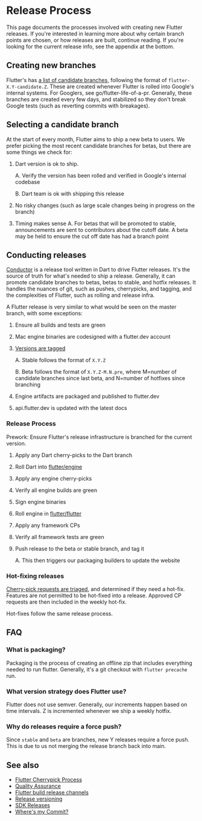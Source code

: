 # Release Process

This page documents the processes involved with creating new Flutter releases. If you're interested in learning more about why certain branch points are chosen, or how releases are built, continue reading. If you're looking for the current release info, see the appendix at the bottom.

## Creating new branches

Flutter's has [a list of candidate branches](https://github.com/flutter/flutter/branches/all?query=flutter-), following the format of `flutter-X.Y-candidate.Z`. These are created whenever Flutter is rolled into Google's internal systems. For Googlers, see go/flutter-life-of-a-pr. Generally, these branches are created every few days, and stabilized so they don't break Google tests (such as reverting commits with breakages).

## Selecting a candidate branch

At the start of every month, Flutter aims to ship a new beta to users. We prefer picking the most recent candidate branches for betas, but there are some things we check for:
1. Dart version is ok to ship.

    A. Verify the version has been rolled and verified in Google's internal codebase

    B. Dart team is ok with shipping this release

2. No risky changes (such as large scale changes being in progress on the branch)
3. Timing makes sense
  A. For betas that will be promoted to stable, announcements are sent to contributors about the cutoff date. A beta may be held to ensure the cut off date has had a branch point

## Conducting releases

[Conductor](https://github.com/flutter/flutter/tree/master/dev/conductor) is a release tool written in Dart to drive Flutter releases. It's the source of truth for what's needed to ship a release. Generally, it can promote candidate branches to betas, betas to stable, and hotfix releases. It handles the nuances of git, such as pushes, cherrypicks, and tagging, and the complexities of Flutter, such as rolling and release infra.

A Flutter release is very similar to what would be seen on the master branch, with some exceptions:
1. Ensure all builds and tests are green
2. Mac engine binaries are codesigned with a flutter.dev account
3. [Versions are tagged](https://github.com/flutter/flutter/tags)

    A. Stable follows the format of `X.Y.Z`

    B. Beta follows the format of `X.Y.Z-M.N.pre`, where M=number of candidate branches since last beta, and N=number of hotfixes since branching

4. Engine artifacts are packaged and published to flutter.dev
5. api.flutter.dev is updated with the latest docs

### Release Process

Prework: Ensure Flutter's release infrastructure is branched for the current version.

1. Apply any Dart cherry-picks to the Dart branch
2. Roll Dart into [flutter/engine](https://github.com/flutter/engine)
3. Apply any engine cherry-picks
4. Verify all engine builds are green
5. Sign engine binaries
6. Roll engine in [flutter/flutter](https://github.com/flutter/flutter)
7. Apply any framework CPs
8. Verify all framework tests are green
9. Push release to the beta or stable branch, and tag it

    A. This then triggers our packaging builders to update the website

### Hot-fixing releases

[Cherry-pick requests are triaged](https://github.com/flutter/flutter/issues?q=is%3Aopen+is%3Aissue+label%3A%22cp%3A+review%22), and determined if they need a hot-fix. Features are not permitted to be hot-fixed into a release. Approved CP requests are then included in the weekly hot-fix.

Hot-fixes follow the same release process.

## FAQ

### What is packaging?

Packaging is the process of creating an offline zip that includes everything needed to run flutter. Generally, it's a git checkout with `flutter precache` run.

### What version strategy does Flutter use?

Flutter does not use semver. Generally, our increments happen based on time intervals. Z is incremented whenever we ship a weekly hotfix.

### Why do releases require a force push?

Since `stable` and `beta` are branches, new Y releases require a force push. This is due to us not merging the release branch back into main.

## See also

- [Flutter Cherrypick Process](Flutter-Cherrypick-Process.md)
- [Quality Assurance](Quality-Assurance.md)
- [Flutter build release channels](Flutter-build-release-channels.md)
- [Release versioning](Release-versioning.md)
- [SDK Releases](https://docs.flutter.dev/development/tools/sdk/releases?tab=linux)
- [Where's my Commit?](Where's-my-commit.md)
